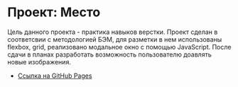 # Проект: Место

Цель данного проекта - практика навыков верстки. Проект сделан в соответсвии с методологией БЭМ, для разметки в нем использованы flexbox, grid, реализовано модальное окно с помощью JavaScript. После сдачи в планах разработать возможность пользователю доавлять новые изображения.


* [Ссылка на GitHub Pages](https://antonovkae.github.io/russian-travel/index.html)

